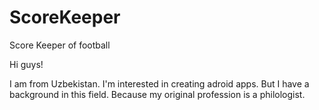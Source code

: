 # ScoreKeeper
Score Keeper of football

Hi guys!

I am from Uzbekistan. I'm interested in creating adroid apps. But I have a background in this field. Because my original profession is a philologist.
